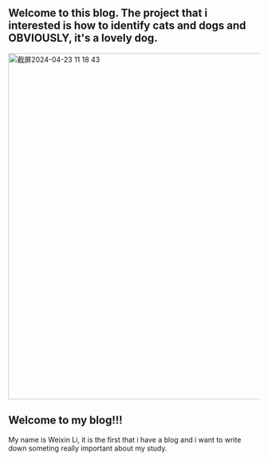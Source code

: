 ## Welcome to this blog. The project that i interested is how to identify cats and dogs and OBVIOUSLY, it's a lovely dog.

<img width="692" alt="截屏2024-04-23 11 18 43" src="https://github.com/Wayneee17/Wayneee17.github.io/assets/167840294/6c9d8fee-29c4-483a-bce9-51c1da8dbf0e">

## Welcome to my blog!!!
My name is Weixin Li, it is the first that i have a blog and i want to write down someting really important about my study.

